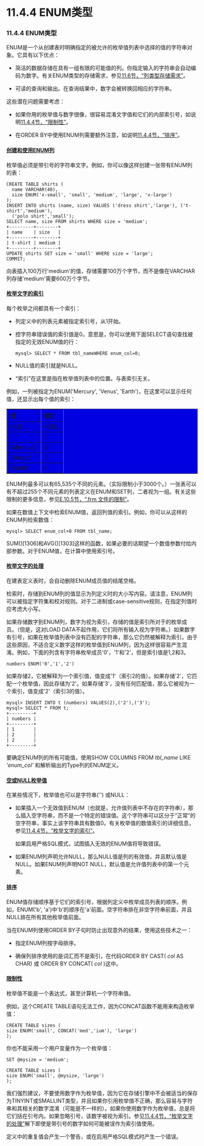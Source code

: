 # 11.4.4 ENUM类型

### 11.4.4 ENUM类型

ENUM是一个从创建表时明确指定的被允许的枚举值列表中选择的值的字符串对象。它具有以下优点：

* 简洁的数据存储在具有一组有限的可能值的列。你指定输入的字符串会自动编码为数字。有关ENUM类型的存储需求，参见[11.6节，“列类型存储需求”][11.06.00]。

* 可读的查询和输出。在查询结果中，数字会被转换回相应的字符串。

这些潜在问题需要考虑：

* 如果你用的枚举值与数字很像，很容易混淆文字值和它们的内部索引号，如说明[11.4.4节，“限制性”][11.04.04.06]。

* 在ORDER BY中使用ENUM列需要额外注意，如说明[11.4.4节，“排序”][11.04.04.05]。

#### [创建和使用ENUM列](#11.04.04.01)

枚举值必须是带引号的字符串文字。例如，你可以像这样创建一张带有ENUM列的表：

```
CREATE TABLE shirts (
  name VARCHAR(40),
  size ENUM('x-small', 'small', 'medium', 'large', 'x-large')
);
INSERT INTO shirts (name, size) VALUES ('dress shirt','large'), ('t-shirt','medium'),
  ('polo shirt','small');
SELECT name, size FROM shirts WHERE size = 'medium';
+---------+--------+
| name    | size   |
+---------+--------+
| t-shirt | medium |
+---------+--------+
UPDATE shirts SET size = 'small' WHERE size = 'large';
COMMIT;
```

向表插入100万行'medium'的值，存储需要100万个字节，而不是像在VARCHAR列存储'medium'需要600万个字节。

#### [枚举文字的索引](#11.04.04.02)

每个枚举之间都具有一个索引：

* 列定义中的列表元素被指定索引号，从1开始。

* 控字符串错误值的索引值是0。意思是，你可以使用下面SELECT语句查找被指定的无效ENUM值的行：

    ```
    mysql> SELECT * FROM tbl_nameWHERE enum_col=0;
    ```

* NULL值的索引就是NULL。

* “索引”在这里是指在枚举值列表中的位置。与表索引无关。

例如，一列被指定为ENUM('Mercury', 'Venus', 'Earth')，在这里可以显示任何值，还显示出每个值的索引：

<table border="1" width='100%' cellspacing="0" cellpadding="0" bgcolor="write">
<tr>
<th align="left">值</th>
<th align="left">索引</th>
</tr>
<tr>
<td align="left">NULL</td>
<td align="left">NULL</td>
</tr>
<tr>
<td align="left">'&nbsp;&nbsp;'</td>
<td align="left">0</td>
</tr>
<tr>
<td align="left">'Mercury'</td>
<td align="left">1</td>
</tr>
<tr>
<td align="left">'Venus'</td>
<td align="left">2</td>
</tr>
<tr>
<td align="left">'Earth'</td>
<td align="left">3</td>
</tr>
</table>

ENUM列最多可以有65,535个不同的元素。（实际限制小于3000个。）一张表可以有不超过255个不同元素的列表定义在ENUM和SET列，二者视为一组。有关这些限制的更多信息，参见[E.10.5节，“.frm 文件的限制”][E.10.05]。

如果在数值上下文中检索ENUM值，返回列值的索引。例如，你可以从这样的ENUM列检索数值：

```
mysql> SELECT enum_col+0 FROM tbl_name;
```

SUM()[1306]和AVG()[1303]这样的函数，如果必要的话期望一个数值参数付给内部参数。对于ENUM值，在计算中使用索引号。

#### [枚举文字的处理](#11.04.04.03)

在建表定义表时，会自动删除ENUM成员值的结尾空格。

检索时，存储到ENUM列的值显示为列定义时的大小写内容。请注意，ENUM列可以被指定字符集和校对规则。对于二进制或case-sensitive规则，在指定列值时应考虑大小写。

如果存储数字到ENUM列，数字为视为索引，存储的值是索引所对于的枚举成员。（但是，这对LOAD DATA不起作用，它们将所有输入视为字符串。）如果数字有引号，如果在枚举值列表中没有匹配的字符串，那么它仍然被解释为索引。由于这些原因，不适合定义数字这样的枚举值到ENUM列，因为这样很容易产生混淆。例如，下面的列含有字符串枚举成员'0'，'1'和'2'，但是索引值是1,2和3。

```
numbers ENUM('0','1','2')
```

如果存储2，它被解释为一个索引值，值变成'1'（索引2的值）。如果存储'2'，它匹配一个枚举值，因此存储为'2'。如果存储'3'，没有任何匹配值，那么它被视为一个索引，值变成'2'（索引3的值）。

```
mysql> INSERT INTO t (numbers) VALUES(2),('2'),('3');
mysql> SELECT * FROM t;
+---------+
| numbers |
+---------+
| 1       |
| 2       |
| 2       |
+---------+
```

要确定ENUM列的所有可能值，使用SHOW COLUMNS FROM  *tbl\_name*  LIKE  *'enum\_col'* 和解析输出的Type列的ENUM定义。

#### [空或NULL枚举值](#11.04.04.04)

在某些情况下，枚举值也可以是字符串('') 或NULL：

* 如果插入一个无效值到ENUM（也就是，允许值列表中不存在的字符串），那么插入空字符串，而不是一个特定的错误值。这个字符串可以区分于“正常”的空字符串，事实上该字符串具有数值0。有关枚举值的数值索引的详细信息，参见[11.4.4节，“枚举文字的索引”][11.04.04.02]。

    如果启用严格SQL模式，试图插入无效的ENUM值将导致错误。

* 如果ENUM列声明允许NULL，那么NULL值是列的有效值，并且默认值是NULL。如果ENUM列声明NOT NULL，默认值是允许值列表中的第一个元素。

#### [排序](#11.04.04.05)

ENUM值存储顺序基于它们的索引号，根据列定义中枚举成员列表的顺序。例如，ENUM('b', 'a')中'b'的顺序在'a'前面。空字符串排在非空字符串前面，并且NULL排在所有其他枚举值前面。

当在ENUM列使用ORDER BY子句时防止出现意外的结果，使用这些技术之一：

* 指定ENUM列按字母排序。

* 确保列排序使用的是词汇而不是索引，在代码ORDER BY CAST( *col*  AS CHAR) 或 ORDER BY CONCAT( *col* )这中。

#### [限制性](#11.04.04.06)

枚举值不能是一个表达式，甚至计算机一个字符串值。

例如，这个CREATE TABLE语句无法工作，因为CONCAT函数不能用来构造枚举值：

```
CREATE TABLE sizes (
size ENUM('small', CONCAT('med','ium'), 'large')
);
```

你也不能采用一个用户变量作为一个枚举值：

```
SET @mysize = 'medium';

CREATE TABLE sizes (
size ENUM('small', @mysize, 'large')
);
```

我们强烈建议，不要使用数字作为枚举值，因为它在存储引擎中不会被适当的保存为TINYINT或SMALLINT类型，并且如果你引用枚举值不正确，那么容易与字符串和其相关的数字混淆（可能是不一样的）。如果你使用数字作为枚举值，总是将它们括在引号内。如果忽略引号，该数字被视为索引。参见[11.4.4节，“枚举文字的处理”][11.04.04.03]解下即使是带引号的数字如何可能被误作为索引值使用。

定义中的重复值会产生一个警告，或在启用严格SQL模式时产生一个错误。


[11.06.00]: 11.06.00_Data_Type_Storage_Requirements.md
[E.10.05]: ../Appendix_E/E.10.05_Limits_Imposed_by_.frm_File_Structure.md
[11.04.04.02]: 11.04.04_The_ENUM_Type.md#11.04.04.02
[11.04.04.03]: 11.04.04_The_ENUM_Type.md#11.04.04.03
[11.04.04.05]: 11.04.04_The_ENUM_Type.md#11.04.04.05
[11.04.04.06]: 11.04.04_The_ENUM_Type.md#11.04.04.06

